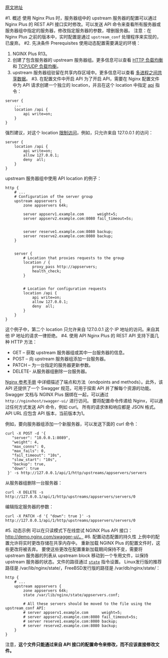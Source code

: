 [原文地址](https://www.nginx.com/resources/admin-guide/load-balancing-api/)

#1. 概述
使用 Nginx Plus 时，服务器组中的 upstream 服务器的配置可以通过 Nginx Plus 的 REST API 接口实时修改。可以发送 API 命令来查看所有服务器或服务器组中指定的服务器，修改指定服务器的参数，增删服务器。
注意：在 Nginx Plus 之前的版本中，实时配置是通过 `upstream_conf` 处理程序来实现的，已废弃。
#2. 先决条件 Prerequisites
使用动态配置需要满足的环境：

1. NGINX Plus R13。
2. 创建了包含服务器的 upstream 服务器组。更多信息可以查看 [HTTP 负载均衡](https://www.nginx.com/resources/admin-guide/load-balancer/) 和 [TCP/UDP 负载均衡](https://www.nginx.com/resources/admin-guide/tcp-load-balancing/)。
3. upstream 服务器组驻留在共享内存区域中。更多信息可以查看 [多进程之间共享数据](https://www.nginx.com/resources/admin-guide/load-balancer/#zone)。
#3. 在配置文件中开启 API
为了开启 API，需要在 Nginx 配置文件中为 API 请求创建一个独立的 location，并且在这个 location 中指定 [api](http://nginx.org/en/docs/http/ngx_http_api_module.html#api) 指令：
```
server {
    ...
    location /api {
        api write=on;
    }
}
```
强烈建议，对这个 location [限制访问](https://nginx.com/resources/admin-guide/restricting-access/#restrict)，例如，只允许来自 127.0.0.1 的访问：
```
server {
    location /api {
        api write=on;
        allow 127.0.0.1;
        deny  all;
    }
}
```
upstream 服务器组中使用 API location 的例子：
```
http {
    # ...
    # Configuration of the server group
    upstream appservers {
        zone appservers 64k;

        server appserv1.example.com      weight=5;
        server appserv2.example.com:8080 fail_timeout=5s;


        server reserve1.example.com:8080 backup;
        server reserve2.example.com:8080 backup;
    }


    server {
        # Location that proxies requests to the group
        location / {
            proxy_pass http://appservers;
            health_check;
        }


        # Location for configuration requests
        location /api {
            api write=on;
            allow 127.0.0.1;
            deny  all;
        }
    }
}
```
这个例子中，第二个 location 只允许来自 127.0.0.1 这个 IP 地址的访问。来自其他 IP 地址的请求一律拒绝。
#4. 使用 API
Nginx Plus 的 REST API 支持下面几种 HTTP 方法：

- GET – 获取 upstream 服务器组或其中一台服务器的信息。
- POST – 向 upstream 服务器组添加一台服务器。
- PATCH – 为一台指定的服务器更新参数。
- DELETE- 从服务器组删除一台服务器。

[Nginx 参考手册](http://nginx.org/en/docs/http/ngx_http_api_module.html) 中详细描述了端点和方法（endpoints and methods）。此外，该 API 还提供了一个 Swagger 规范，可用于探索 API 并了解每个资源的功能。Swagger 文档与 NGINX Plus 捆绑在一起，可以通过 `http://nginxhost/swagger-ui/` 进行访问。
要将配置命令传递给 Nginx，可以通过任何方式发送 API 命令，例如 curl。 所有的请求体和响应都是 JSON 格式。 API URL 应包含 API 版本，当前版本为1。

例如，要向服务器组添加一个新服务器，可以发送下面的 curl 命令：
```
curl -X POST -d '{
   "server": "10.0.0.1:8089",
   "weight": 4,
   "max_conns": 0,
   "max_fails": 0,
   "fail_timeout": "10s",
   "slow_start": "10s",
   "backup": true,
   "down": true
 }' -s http://127.0.0.1/api/1/http/upstreams/appservers/servers
```
从服务器组删除一台服务器：
```
curl -X DELETE -s http://127.0.0.1/api/1/http/upstreams/appservers/servers/0
```
编辑指定服务器的参数：
```
curl -X PATCH -d '{ "down": true }' -s http://127.0.0.1/api/1/http/upstreams/appservers/servers/0
```
#5. 动态示例
可以在只读模式下在线尝试 NGINX Plus API 接口：http://demo.nginx.com/swagger-ui/。
#6. 配置动态配置的持久性
上例中的配置允许将实时更改存储在共享内存中。 重新加载 NGINX Plus 的配置文件时，这些更改将被丢弃。
要使这些更改在配置重新加载期间保持不变，需要将 upstream 服务器的列表从 upstream block 移动到一个专用文件，以保持 upstream 服务器的状态。文件的路径通过 [`state`](http://nginx.org/en/docs/http/ngx_http_upstream_module.html#state) 指令设置。 Linux发行版的推荐路径是 /var/lib/nginx/state/，FreeBSD发行版的路径是 /var/db/nginx/state/：
```
http {
    # ...
    upstream appservers {
        zone appservers 64k;
        state /var/lib/nginx/state/appservers.conf;

        # All these servers should be moved to the file using the upstream_conf API:
        # server appserv1.example.com      weight=5;
        # server appserv2.example.com:8080 fail_timeout=5s;
        # server reserve1.example.com:8080 backup;
        # server reserve2.example.com:8080 backup;
    }
}
```
注意，**这个文件只能通过来自 API 接口的配置命令来修改，而不应该直接修改文件。**
